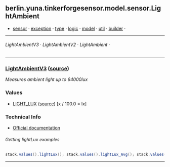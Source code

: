 ## berlin.yuna.tinkerforgesensor.model.sensor.LightAmbient
* [sensor](https://github.com/YunaBraska/tinkerforge-sensor/blob/master/readmeDoc/berlin/yuna/tinkerforgesensor/model/sensor/README.md) · [exception](https://github.com/YunaBraska/tinkerforge-sensor/blob/master/readmeDoc/berlin/yuna/tinkerforgesensor/model/exception/README.md) · [type](https://github.com/YunaBraska/tinkerforge-sensor/blob/master/readmeDoc/berlin/yuna/tinkerforgesensor/model/type/README.md) · [logic](https://github.com/YunaBraska/tinkerforge-sensor/blob/master/readmeDoc/berlin/yuna/tinkerforgesensor/logic/README.md) · [model](https://github.com/YunaBraska/tinkerforge-sensor/blob/master/readmeDoc/berlin/yuna/tinkerforgesensor/model/README.md) · [util](https://github.com/YunaBraska/tinkerforge-sensor/blob/master/readmeDoc/berlin/yuna/tinkerforgesensor/util/README.md) · [builder](https://github.com/YunaBraska/tinkerforge-sensor/blob/master/readmeDoc/berlin/yuna/tinkerforgesensor/model/builder/README.md) · 
---
###### LightAmbientV3 · LightAmbientV2 · LightAmbient · 

---
### [LightAmbientV3](https://github.com/YunaBraska/tinkerforge-sensor/blob/master/readmeDoc/berlin/yuna/tinkerforgesensor/model/sensor/LightAmbientV3.md) ([source](https://github.com/YunaBraska/tinkerforge-sensor/blob/master/src/main/java/berlin/yuna/tinkerforgesensor/model/sensor/LightAmbientV3.java))

 *Measures ambient light up to 64000lux*
 
### Values
 * [LIGHT_LUX](https://github.com/YunaBraska/tinkerforge-sensor/blob/master/readmeDoc/berlin/yuna/tinkerforgesensor/model/type/ValueType.md) ([source](https://github.com/YunaBraska/tinkerforge-sensor/blob/master/src/main/java/berlin/yuna/tinkerforgesensor/model/type/ValueType.java))  [x / 100.0 = lx] 
### Technical Info
 * [Official documentation](https://www.tinkerforge.com/de/doc/Hardware/Bricklets/Ambient_Light_V3.html) 
###### Getting lightLux examples
 
```java
stack.values().lightLux(); stack.values().lightLux_Avg(); stack.values().lightLux_Min(); stack.values().lightLux_Max(); stack.values().lightLux_Sum();
```

--- 
